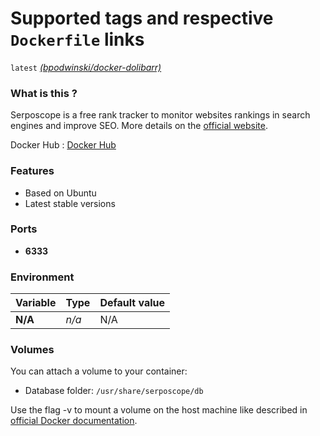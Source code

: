 # Supported tags and respective `Dockerfile` links

`latest` [*(bpodwinski/docker-dolibarr)*](https://github.com/bpodwinski/docker-serposcope)<br>

### What is this ?

Serposcope is a free rank tracker to monitor websites rankings in search engines and improve SEO. More details on the [official website](https://www.serposcope.com/).

Docker Hub : [Docker Hub](https://hub.docker.com/r/benoitpodwinski/serposcope)

### Features

- Based on Ubuntu
- Latest stable versions

### Ports

- **6333**

### Environment

| Variable | Type | Default value |
| -------- | ---- | ------------- |
| **N/A** | *n/a* | N/A


### Volumes

You can attach a volume to your container:

- Database folder: `/usr/share/serposcope/db`

Use the flag -v to mount a volume on the host machine like described in [official Docker documentation](https://docs.docker.com/engine/userguide/containers/dockervolumes/).
